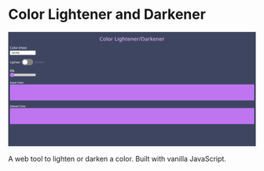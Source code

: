 # Color Lightener and Darkener

![](./Color-Lightener-and-Darkener.png)

A web tool to lighten or darken a color. Built with vanilla JavaScript.